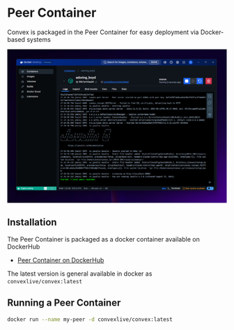 # Peer Container

Convex is packaged in the Peer Container for easy deployment via Docker-based systems

![Docker Peer Container](peer-container.png)

## Installation

The Peer Container is packaged as a docker container available on DockerHub

- [Peer Container on DockerHub](https://hub.docker.com/repository/docker/convexlive/convex)

The latest version is general available in docker as `convexlive/convex:latest`

## Running a Peer Container


```bash
docker run --name my-peer -d convexlive/convex:latest
```